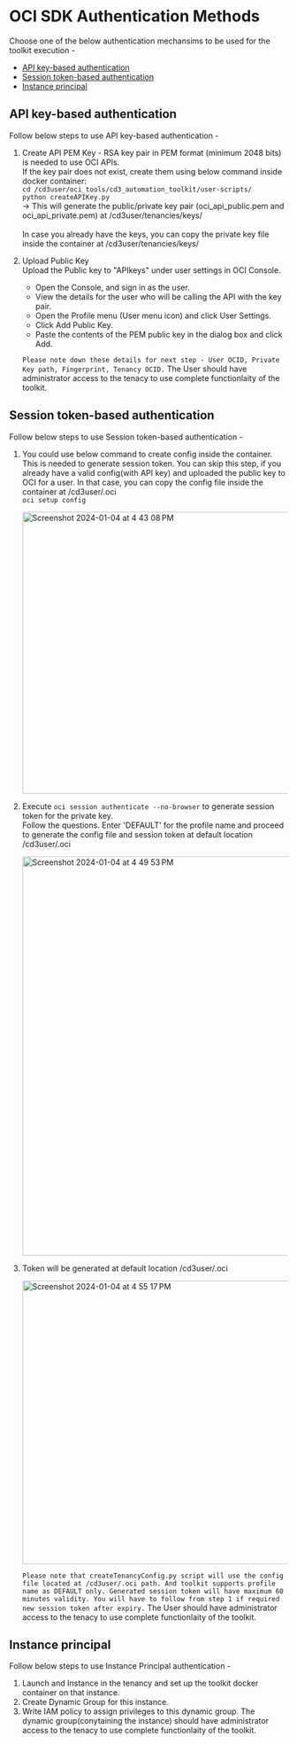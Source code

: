 # OCI SDK Authentication Methods
Choose one of the below authentication mechansims to be used for the toolkit execution -

- [API key-based authentication](#api-key-based-authentication)
- [Session token-based authentication](#session-token-based-authentication)
- [Instance principal](#instance-principal)

## API key-based authentication
Follow below steps to use API key-based authentication - 
1. Create API PEM Key - RSA key pair in PEM format (minimum 2048 bits) is needed to use OCI APIs.
   <br>
   If the key pair does not exist, create them using below command inside docker container:
   <br>```cd /cd3user/oci_tools/cd3_automation_toolkit/user-scripts/```
   <br>```python createAPIKey.py```
   <br>
→ This will generate the public/private key pair (oci_api_public.pem and oci_api_private.pem) at /cd3user/tenancies/keys/
   <br><br>
 In case you already have the keys, you can copy the private key file inside the container at /cd3user/tenancies/keys/

2. Upload Public Key
   <br>
   Upload the Public key to "APIkeys" under user settings in OCI Console.
      -  Open the Console, and sign in as the user.
      -  View the details for the user who will be calling the API with the key pair.
      -  Open the Profile menu (User menu icon) and click User Settings.
      -  Click Add Public Key.
      -  Paste the contents of the PEM public key in the dialog box and click Add.
  
   ```Please note down these details for next step - User OCID, Private Key path, Fingerprint, Tenancy OCID.``` The User should have administrator access to the tenacy to use complete functionlaity of the toolkit.
   
## Session token-based authentication
Follow below steps to use Session token-based authentication - 
1. You could use below command to create config inside the container. This is needed to generate session token. You can skip this step, if you already have a valid config(with API key) and uploaded the public key to OCI for a user. In that case, you can copy the config file inside the container at /cd3user/.oci
   <br>```oci setup config```

      <img width="509" alt="Screenshot 2024-01-04 at 4 43 08 PM" src="https://github.com/oracle-devrel/cd3-automation-toolkit/assets/103508105/d97b6407-8032-40a3-a5d1-98778be867af">
      
2. Execute ```oci session authenticate --no-browser``` to generate session token for the private key.
   <br> Follow the questions. Enter 'DEFAULT' for the profile name and proceed to generate the config file and session token at default location /cd3user/.oci
 
   <img width="721" alt="Screenshot 2024-01-04 at 4 49 53 PM" src="https://github.com/oracle-devrel/cd3-automation-toolkit/assets/103508105/3f65e41c-971f-4e17-8e23-a839317d8912">
3. Token will be generated at default location /cd3user/.oci     

   <img width="512" alt="Screenshot 2024-01-04 at 4 55 17 PM" src="https://github.com/oracle-devrel/cd3-automation-toolkit/assets/103508105/0b3446f6-b69a-49cd-858a-7a14380c4552">

   ```Please note that createTenancyConfig.py script will use the config file located at /cd3user/.oci path. And toolkit supports profile name as DEFAULT only. Generated session token will have maximum 60 minutes validity. You will have to follow from step 1 if required new session token after expiry.``` The User should have administrator access to the tenacy to use complete functionlaity of the toolkit.

## Instance principal
Follow below steps to use Instance Principal authentication - 
1. Launch and Instance in the tenancy and set up the toolkit docker container on that instance.
2. Create Dynamic Group for this instance.
3. Write IAM policy to assign privileges to this dynamic group. The dynamic group(conytaining the instance) should have administrator access to the tenacy to use complete functionlaity of the toolkit.
